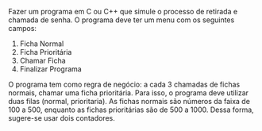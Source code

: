 Fazer um programa em C ou C++ que simule o processo de retirada e chamada de senha.
O programa deve ter um menu com os seguintes campos:

1. Ficha Normal
2. Ficha Prioritária
3. Chamar Ficha
4. Finalizar Programa

O programa tem como regra de negócio: a cada 3 chamadas de fichas normais, chamar uma ficha prioritária. Para isso,
o programa deve utilizar duas filas (normal, prioritaria). As fichas normais são números da faixa de 100 a 500, enquanto
as fichas prioritárias são de 500 a 1000. Dessa forma, sugere-se usar dois contadores.
